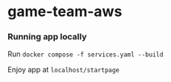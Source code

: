 # game-team-aws

### Running app locally

Run `docker compose -f services.yaml --build`

Enjoy app at `localhost/startpage`
